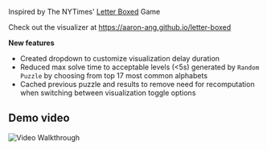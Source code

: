 Inspired by The NYTimes' [Letter Boxed](https://www.nytimes.com/puzzles/letter-boxed) Game

Check out the visualizer at https://aaron-ang.github.io/letter-boxed

**New features**
- Created dropdown to customize visualization delay duration
- Reduced max solve time to acceptable levels (<5s) generated by `Random Puzzle` by choosing from top 17 most common alphabets
- Cached previous puzzle and results to remove need for recomputation when switching between visualization toggle options

Demo video
-
<img src='walkthrough.gif' title='Video Walkthrough' width='' alt='Video Walkthrough' />
